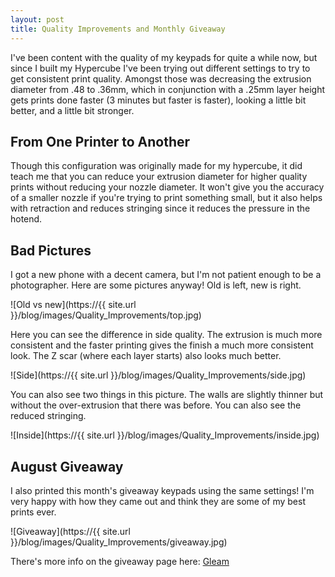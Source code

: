 ```yaml
---
layout: post
title: Quality Improvements and Monthly Giveaway
---
```


I've been content with the quality of my keypads for quite a while now, but since I built my Hypercube I've been trying out different settings to try to get consistent print quality. Amongst those was decreasing the extrusion diameter from .48 to .36mm, which in conjunction with a .25mm layer height gets prints done faster (3 minutes but faster is faster), looking a little bit better, and a little bit stronger.

<!--break-->

## From One Printer to Another

Though this configuration was originally made for my hypercube, it did teach me that you can reduce your extrusion diameter for higher quality prints without reducing your nozzle diameter. It won't give you the accuracy of a smaller nozzle if you're trying to print something small, but it also helps with retraction and reduces stringing since it reduces the pressure in the hotend.

## Bad Pictures

I got a new phone with a decent camera, but I'm not patient enough to be a photographer. Here are some pictures anyway! Old is left, new is right.

![Old vs new](https://{{ site.url }}/blog/images/Quality_Improvements/top.jpg)

Here you can see the difference in side quality. The extrusion is much more consistent and the faster printing gives the finish a much more consistent look. The Z scar (where each layer starts) also looks much better.

![Side](https://{{ site.url }}/blog/images/Quality_Improvements/side.jpg)

You can also see two things in this picture. The walls are slightly thinner but without the over-extrusion that there was before. You can also see the reduced stringing.

![Inside](https://{{ site.url }}/blog/images/Quality_Improvements/inside.jpg)

## August Giveaway

I also printed this month's giveaway keypads using the same settings! I'm very happy with how they came out and think they are some of my best prints ever.

![Giveaway](https://{{ site.url }}/blog/images/Quality_Improvements/giveaway.jpg)

There's more info on the giveaway page here: [Gleam](https://gleam.io/competitions/e3NKx-august-limited-edition-osu-keypad-giveaway)

